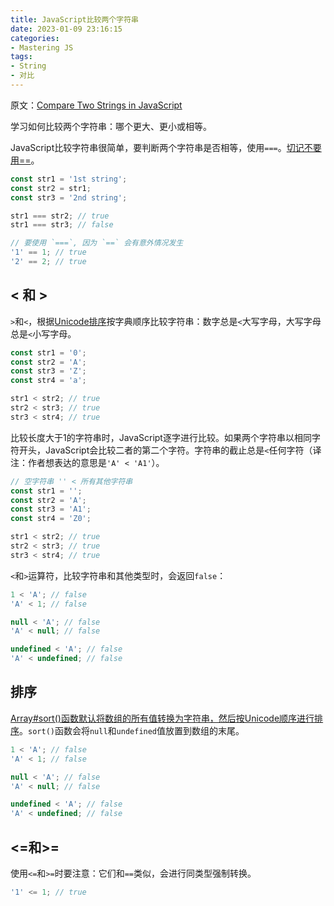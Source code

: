 ```yaml
---
title: JavaScript比较两个字符串
date: 2023-01-09 23:16:15
categories:
- Mastering JS
tags:
- String
- 对比
---
```


原文：[Compare Two Strings in JavaScript](https://masteringjs.io/tutorials/fundamentals/string-compare)

学习如何比较两个字符串：哪个更大、更小或相等。

<!-- more -->

JavaScript比较字符串很简单，要判断两个字符串是否相等，使用`===`。[切记不要用==](https://codeburst.io/javascript-double-equals-vs-triple-equals-61d4ce5a121a)。

```javascript
const str1 = '1st string';
const str2 = str1;
const str3 = '2nd string';

str1 === str2; // true
str1 === str3; // false

// 要使用 `===`, 因为 `==` 会有意外情况发生
'1' == 1; // true
'2' == 2; // true
```

## < 和 >

`>`和`<`，根据[Unicode排序](https://www.w3.org/TR/xml-entity-names/bycodes.html)按字典顺序比较字符串：数字总是`<`大写字母，大写字母总是`<`小写字母。

```javascript
const str1 = '0';
const str2 = 'A';
const str3 = 'Z';
const str4 = 'a';

str1 < str2; // true
str2 < str3; // true
str3 < str4; // true
```

比较长度大于1的字符串时，JavaScript逐字进行比较。如果两个字符串以相同字符开头，JavaScript会比较二者的第二个字符。字符串的截止总是`<`任何字符（译注：作者想表达的意思是`'A' < 'A1'`）。

```javascript
// 空字符串 '' < 所有其他字符串
const str1 = '';
const str2 = 'A';
const str3 = 'A1';
const str4 = 'Z0';

str1 < str2; // true
str2 < str3; // true
str3 < str4; // true
```

`<`和`>`运算符，比较字符串和其他类型时，会返回`false`：

```javascript
1 < 'A'; // false
'A' < 1; // false

null < 'A'; // false
'A' < null; // false

undefined < 'A'; // false
'A' < undefined; // false
```

## 排序

[Array#sort()函数默认将数组的所有值转换为字符串，然后按Unicode顺序进行排序](https://developer.mozilla.org/en-US/docs/Web/JavaScript/Reference/Global_Objects/Array/sort#Description)。`sort()`函数会将`null`和`undefined`值放置到数组的末尾。

```javascript
1 < 'A'; // false
'A' < 1; // false

null < 'A'; // false
'A' < null; // false

undefined < 'A'; // false
'A' < undefined; // false
```

## <=和>=

使用`<=`和`>=`时要注意：它们和`==`类似，会进行同类型强制转换。

```javascript
'1' <= 1; // true
```
